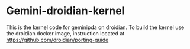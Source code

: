 # Gemini-droidian-kernel

This is the kernel code for geminipda on droidian.
To build the kernel use the droidian docker image, instruction located at https://github.com/droidian/porting-guide
